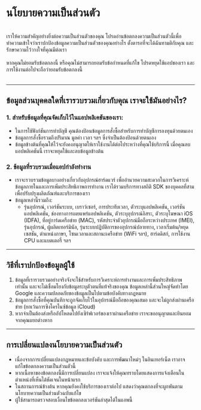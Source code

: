 # นโยบายความเป็นส่วนตัว
<br>
เราให้ความสำคัญอย่างยิ่งต่อความเป็นส่วนตัวของคุณ โปรดอ่านข้อตกลงความเป็นส่วนตัวนี้เพื่อทำความเข้าใจว่าเราปกป้องข้อมูลความเป็นส่วนตัวของคุณอย่างไร ตั้งตารอที่จะได้ฉันทามติกับคุณ และรักษาความไว้วางใจที่คุณมีต่อเรา
<br><br>หากคุณไม่ยอมรับข้อตกลงนี้ หรือคุณไม่สามารถยอมรับข้อกำหนดที่แก้ไข โปรดหยุดใช้แอปของเรา และการใช้งานต่อไปจะถือว่ายอมรับข้อตกลงนี้
<br><br>

***

## ข้อมูลส่วนบุคคลใดที่เรารวบรวมเกี่ยวกับคุณ เราจะใช้มันอย่างไร?
### 1. สำหรับข้อมูลที่คุณจัดเก็บไว้ในแอปพลิเคชันของเรา:
   - ในการใช้ฟังก์ชันการทำบัญชี คุณต้องป้อนข้อมูลการสั่งซื้อสำหรับการทำบัญชีการลงทุนด้วยตนเอง
   - ข้อมูลการสั่งซื้อรวมถึงปริมาณ มูลค่า เวลา ฯลฯ ซึ่งจำเป็นต้องป้อนด้วยตนเอง
   - ข้อมูลข้างต้นที่คุณให้ไว้จะยังคงอนุญาตให้เราใช้งานได้ต่อไประหว่างที่คุณใช้บริการนี้ เมื่อคุณลบแอปพลิเคชันนี้ เราจะหยุดใช้และลบข้อมูลข้างต้น

### 2. ข้อมูลที่รวบรวมเมื่อแอปกำลังทำงาน
   - เราจะรวบรวมข้อมูลบางอย่างเกี่ยวกับอุปกรณ์ฮาร์ดแวร์ เพื่ออำนวยความสะดวกในการวิเคราะห์ข้อมูลภายในและการเพิ่มประสิทธิภาพการทำงาน เราได้รวมบริการทางสถิติ SDK ของบุคคลที่สามเพื่อปรับปรุงผลิตภัณฑ์และบริการของเรา
   - ข้อมูลเหล่านี้รวมถึง:
      - รุ่นอุปกรณ์, เวอร์ชันระบบ, เบราว์เซอร์, การประทับเวลา, ตัวระบุแอปพลิเคชัน, เวอร์ชันแอปพลิเคชัน, ช่องทางการเผยแพร่แอปพลิเคชัน, ตัวระบุอุปกรณ์อิสระ, ตัวระบุโฆษณา iOS (IDFA), ที่อยู่การ์ดเครือข่าย (MAC), รหัสประจำตัวอุปกรณ์มือถือระหว่างประเทศ (IMEI), รุ่นอุปกรณ์, ผู้ผลิตเทอร์มินัล, รุ่นระบบปฏิบัติการของอุปกรณ์ปลายทาง, เวลาเริ่มต้น/หยุดเซสชัน, ตำแหน่งภาษา, โซนเวลาและสถานะเครือข่าย (WiFi ฯลฯ), ฮาร์ดดิสก์, การใช้งาน CPU และแบตเตอรี่ ฯลฯ

***
## วิธีที่เราปกป้องข้อมูลผู้ใช้
   1. ข้อมูลที่เรารวบรวมอย่างจริงจังจะใช้สำหรับการวิเคราะห์การทำงานและการเพิ่มประสิทธิภาพเท่านั้น และจะไม่เชื่อมโยงกับข้อมูลระบุตัวตนที่แท้จริงของคุณ ข้อมูลเหล่านี้ส่วนใหญ่จัดทำโดย Google และความปลอดภัยของข้อมูลเป็นไปตามข้อบังคับทางกฎหมาย
   2. ข้อมูลการสั่งซื้อที่คุณบันทึกจะถูกจัดเก็บไว้ในอุปกรณ์มือถือของคุณเสมอ และจะไม่ถูกส่งผ่านเครือข่าย (ยกเว้นการซิงโครไนซ์ข้อมูล iCloud)
   3. หากจำเป็นต้องส่งหรืออัปโหลดไปยังเซิร์ฟเวอร์ของเราผ่านเครือข่าย เราจะขออนุญาตและยินยอมจากคุณแยกต่างหาก
***
## การเปลี่ยนแปลงนโยบายความเป็นส่วนตัว
   - เนื่องจากการเปลี่ยนแปลงกฎหมายและข้อบังคับ และการพัฒนาใหม่ๆ ในอินเทอร์เน็ต เราอาจแก้ไขข้อตกลงความเป็นส่วนตัวนี้
   - หากเนื้อหาของข้อตกลงนี้มีการเปลี่ยนแปลง เราจะแจ้งให้คุณทราบโดยแสดงการแจ้งเตือนในตำแหน่งที่เห็นได้ชัดเจนในหน้าแรก
   - ในสถานการณ์ข้างต้น หากคุณยังคงใช้บริการของเราต่อไป แสดงว่าคุณตกลงที่จะผูกพันตามนโยบายความเป็นส่วนตัวฉบับแก้ไข
   - ผู้ใช้สามารถตรวจสอบเงื่อนไขข้อตกลงเวอร์ชันล่าสุดได้ในแอพนี้

